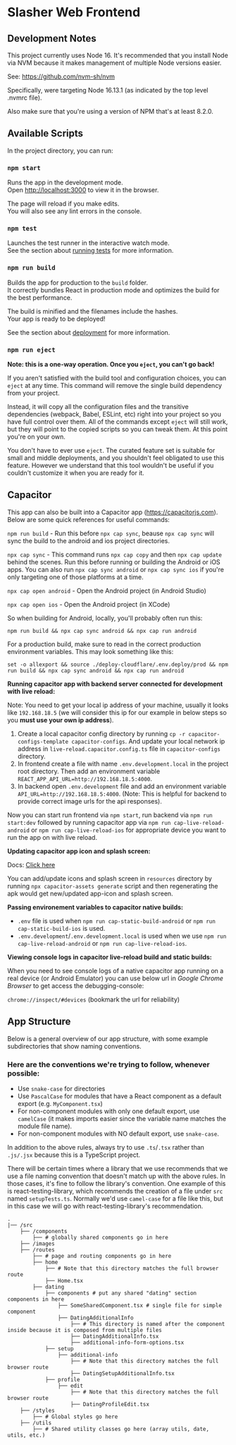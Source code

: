 # Slasher Web Frontend

## Development Notes

This project currently uses Node 16.  It's recommended that you install Node via NVM because it makes management of multiple Node versions easier.

See: https://github.com/nvm-sh/nvm

Specifically, were targeting Node 16.13.1 (as indicated by the top level .nvmrc file).

Also make sure that you're using a version of NPM that's at least 8.2.0.

## Available Scripts

In the project directory, you can run:

### `npm start`

Runs the app in the development mode.\
Open [http://localhost:3000](http://localhost:3000) to view it in the browser.

The page will reload if you make edits.\
You will also see any lint errors in the console.

### `npm test`

Launches the test runner in the interactive watch mode.\
See the section about [running tests](https://facebook.github.io/create-react-app/docs/running-tests) for more information.

### `npm run build`

Builds the app for production to the `build` folder.\
It correctly bundles React in production mode and optimizes the build for the best performance.

The build is minified and the filenames include the hashes.\
Your app is ready to be deployed!

See the section about [deployment](https://facebook.github.io/create-react-app/docs/deployment) for more information.

### `npm run eject`

**Note: this is a one-way operation. Once you `eject`, you can't go back!**

If you aren't satisfied with the build tool and configuration choices, you can `eject` at any time. This command will remove the single build dependency from your project.

Instead, it will copy all the configuration files and the transitive dependencies (webpack, Babel, ESLint, etc) right into your project so you have full control over them. All of the commands except `eject` will still work, but they will point to the copied scripts so you can tweak them. At this point you're on your own.

You don't have to ever use `eject`. The curated feature set is suitable for small and middle deployments, and you shouldn't feel obligated to use this feature. However we understand that this tool wouldn't be useful if you couldn't customize it when you are ready for it.

## Capacitor

This app can also be built into a Capacitor app (https://capacitorjs.com).  Below are some quick references for useful commands:

`npm run build` - Run this before `npx cap sync`, beause `npx cap sync` will sync the build to the android and ios project directories.

`npx cap sync` - This command runs `npx cap copy` and then `npx cap update` behind the scenes.  Run this before running or building the Android or iOS apps.  You can also run `npx cap sync android` or `npx cap sync ios` if you're only targeting one of those platforms at a time.

`npx cap open android` - Open the Android project (in Android Studio)

`npx cap open ios` - Open the Android project (in XCode)

So when building for Android, locally, you'll probably often run this:

`npm run build && npx cap sync android && npx cap run android`

For a production build, make sure to read in the correct production environment variables.  This may look something like this:

`set -o allexport && source ./deploy-cloudflare/.env.deploy/prod && npm run build && npx cap sync android && npx cap run android`

**Running capacitor app with backend server connected for development with live reload:**

Note: You need to get your local ip address of your machine, usually it looks like `192.168.18.5` (we will consider this ip for our example in below steps so you **must use your own ip address**).

1. Create a local capacitor config directory by running `cp -r capacitor-configs-template capacitor-configs`. And update your local network ip address in `live-reload.capacitor.config.ts` file in `capacitor-configs` directory.
2. In frontend create a file with name `.env.development.local` in the project root directory. Then add an environment variable `REACT_APP_API_URL=http://192.168.18.5:4000`.
3. In backend open `.env.development` file and add an environment variable `API_URL=http://192.168.18.5:4000`. (Note: This is helpful for backend to provide correct image urls for the api responses).

Now you can start run frontend via `npm start`, run backend via `npm run start:dev` followed by running capacitor app via `npm run cap-live-reload-android` or `npm run cap-live-reload-ios` for appropriate device you want to run the app on with live reload.

**Updating capacitor app icon and splash screen:**

Docs: [Click here](https://capacitorjs.com/docs/guides/splash-screens-and-icons)

You can add/update icons and splash screen in `resources` directory by running `npx capacitor-assets generate` script and then regenerating the apk would get new/updated app-icon and splash screen.

**Passing environement variables to capacitor native builds:**

- `.env` file is used when `npm run cap-static-build-android` or `npm run cap-static-build-ios` is used.
- `.env.development`/`.env.development.local` is used when we use `npm run cap-live-reload-android` or `npm run cap-live-reload-ios`.

**Viewing console logs in capacitor live-reload build and static builds:**

When you need to see console logs of a native capacitor app running on a real device (or Android Emulator) you can use below url in *Google Chrome Browser* to get access the debugging-console:

`chrome://inspect/#devices` (bookmark the url for reliability)


## App Structure

Below is a general overview of our app structure, with some example subdirectories that show naming conventions.

### Here are the conventions we're trying to follow, whenever possible:
- Use `snake-case` for directories
- Use `PascalCase` for modules that have a React component as a default export (e.g. `MyComponent.tsx`)
- For non-component modules with only one default export, use `camelCase` (it makes imports easier since the variable name matches the module file name).
- For non-component modules with NO default export, use `snake-case`.

In addition to the above rules, always try to use `.ts`/`.tsx` rather than `.js/.jsx` because this is a TypeScript project.

There will be certain times where a library that we use recommends that we use a file naming convention that doesn't match up with the above rules.  In those cases, it's fine to follow the library's convention.  One example of this is react-testing-library, which recommends the creation of a file under `src` named `setupTests.ts`.  Normally we'd use `camel-case` for a file like this, but in this case we will go with react-testing-library's recommendation.

```
.
|── /src
    ├── /components
        ├── # globally shared components go in here
    ├── /images
    ├── /routes
        ├── # page and routing components go in here
        ├── home
            ├── # Note that this directory matches the full browser route
            ├── Home.tsx
        ├── dating
            ├── components # put any shared "dating" section components in here
                ├── SomeSharedComponent.tsx # single file for simple component
                ├── DatingAdditionalInfo
                    ├── # This directory is named after the component inside because it is composed from multiple files
                    ├── DatingAdditionalInfo.tsx
                    ├── additional-info-form-options.tsx
            ├── setup
                ├── additional-info
                    ├── # Note that this directory matches the full browser route
                    ├── DatingSetupAdditionalInfo.tsx
            ├── profile
                ├── edit
                    ├── # Note that this directory matches the full browser route
                    ├── DatingProfileEdit.tsx
    ├── /styles
        ├── # Global styles go here
    ├── /utils
        ├── # Shared utility classes go here (array utils, date, utils, etc.)
```
